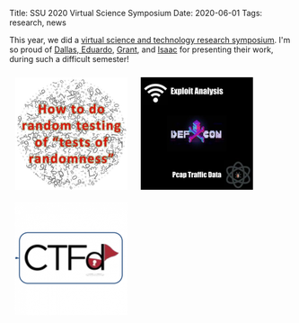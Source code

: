 Title: SSU 2020 Virtual Science Symposium
Date: 2020-06-01
Tags: research, news

This year, we did a [virtual science and technology research symposium](https://orsp.sonoma.edu/training-and-events/gallery). I'm so proud of [Dallas, Eduardo](https://orsp.sonoma.edu/training-and-events/gallery/ssu-campus-ctf), [Grant](https://orsp.sonoma.edu/training-and-events/gallery/beginning-analysis-ssu-attack-defense), and [Isaac](https://orsp.sonoma.edu/training-and-events/gallery/how-do-random-testing) for presenting their work, during such a difficult semester!

<a href="https://orsp.sonoma.edu/training-and-events/gallery/how-do-random-testing"><img src="/images/2020_florez_thumbnail.jpg" style="padding: 10px; width: 200px;" alt="poster thumbnail" /></a>
<a href="https://orsp.sonoma.edu/training-and-events/gallery/beginning-analysis-ssu-attack-defense"><img src="/images/2020_fonseca_thumbnail.jpg" style="padding: 10px; width: 200px;" alt="poster thumbnail" /></a>
<a href ="https://orsp.sonoma.edu/training-and-events/gallery/ssu-campus-ctf"><img src="/images/2020_roman_womack_thumbnail.png" style="padding: 10px; width: 200px;" alt="poster thumbnail" /></a>
